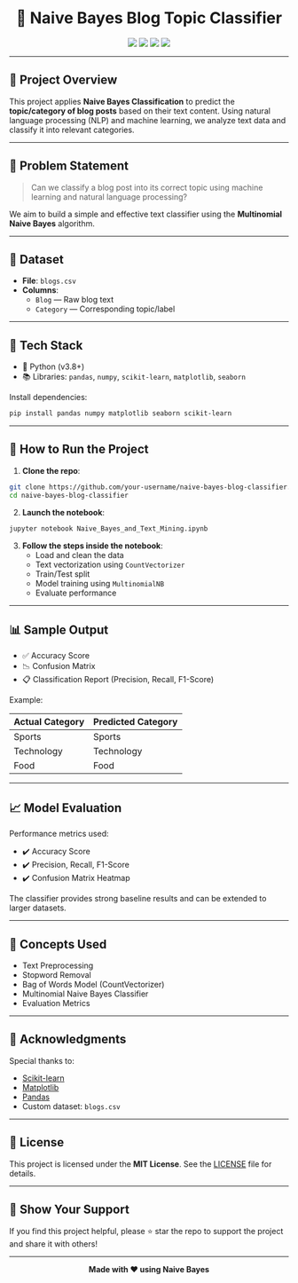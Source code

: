 
<h1 align="center">📝 Naive Bayes Blog Topic Classifier</h1>
<p align="center">
  <img src="https://img.shields.io/badge/Python-3.8+-blue.svg" />
  <img src="https://img.shields.io/badge/License-MIT-green.svg" />
  <img src="https://img.shields.io/badge/Model-Naive%20Bayes-orange" />
  <img src="https://img.shields.io/badge/Status-Completed-brightgreen" />
</p>

---

## 📘 Project Overview

This project applies **Naive Bayes Classification** to predict the **topic/category of blog posts** based on their text content. Using natural language processing (NLP) and machine learning, we analyze text data and classify it into relevant categories.

---

## 🧠 Problem Statement

> Can we classify a blog post into its correct topic using machine learning and natural language processing?

We aim to build a simple and effective text classifier using the **Multinomial Naive Bayes** algorithm.

---

## 📂 Dataset

- **File**: `blogs.csv`
- **Columns**:
  - `Blog` — Raw blog text
  - `Category` — Corresponding topic/label

---

## 🔧 Tech Stack

- 🐍 Python (v3.8+)
- 📚 Libraries: `pandas`, `numpy`, `scikit-learn`, `matplotlib`, `seaborn`

Install dependencies:

```bash
pip install pandas numpy matplotlib seaborn scikit-learn
```

---

## 🚀 How to Run the Project

1. **Clone the repo**:
```bash
git clone https://github.com/your-username/naive-bayes-blog-classifier.git
cd naive-bayes-blog-classifier
```

2. **Launch the notebook**:
```bash
jupyter notebook Naive_Bayes_and_Text_Mining.ipynb
```

3. **Follow the steps inside the notebook**:
   - Load and clean the data
   - Text vectorization using `CountVectorizer`
   - Train/Test split
   - Model training using `MultinomialNB`
   - Evaluate performance

---

## 📊 Sample Output

- ✅ Accuracy Score
- 📉 Confusion Matrix
- 📋 Classification Report (Precision, Recall, F1-Score)

Example:

| Actual Category | Predicted Category |
|-----------------|--------------------|
| Sports          | Sports             |
| Technology      | Technology         |
| Food            | Food               |

---

## 📈 Model Evaluation

Performance metrics used:

- ✔️ Accuracy Score
- ✔️ Precision, Recall, F1-Score
- ✔️ Confusion Matrix Heatmap

The classifier provides strong baseline results and can be extended to larger datasets.

---

## 🧰 Concepts Used

- Text Preprocessing
- Stopword Removal
- Bag of Words Model (CountVectorizer)
- Multinomial Naive Bayes Classifier
- Evaluation Metrics

---

## 🙌 Acknowledgments

Special thanks to:

- [Scikit-learn](https://scikit-learn.org/stable/modules/naive_bayes.html)
- [Matplotlib](https://matplotlib.org/)
- [Pandas](https://pandas.pydata.org/)
- Custom dataset: `blogs.csv`

---

## 📜 License

This project is licensed under the **MIT License**. See the [LICENSE](LICENSE) file for details.

---

## 🌟 Show Your Support

If you find this project helpful, please ⭐ star the repo to support the project and share it with others!

---

<p align="center"><b>Made with ❤️ using Naive Bayes</b></p>
